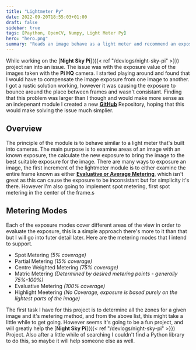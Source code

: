 ```yaml
---
title: "Lightmeter Py"
date: 2022-09-20T18:55:03+01:00
draft: false
sidebar: true
tags: [Paython, OpenCV, Numpy, Light Meter Py]
hero: "hero.png"
summary: "Reads an image behave as a light meter and recommend an exposure."
---
```



While working on the [__Night Sky Pi__]({{< ref "/devlogs/night-sky-pi" >}}) project ran into an issue. The issue was with the exposure value of the images taken with the __Pi HQ__ camera. I started playing around and found that I would have to compensate the image exposure from one image to another. I got a rustic solution working, however it was causing the exposure to bounce around the place between frames and wasn't consistant. Finding that this problem was larger than I though and would make more sense as an indepenant module I created a new [__GitHub__](https://github.com/joseph-mccarthy/lightmeter-py) Repository, hoping that this would make solving the issue much simplier.

## Overview

The principle of the module is to behave similar to a light meter that's built into cameras. The main purpose is to examine areas of an image with an known exposure, the calculate the new exposure to bring the image to the best suitable exposure for the image. There are many ways to exposure an image, the first increment of the lightmeter module is to either examine the entire frame known as either [__Evaluative or Average Metering__](https://en.wikipedia.org/wiki/Metering_mode#Average_metering), which isn't great as this can cause the exposure to be inconsistant but for simplicity it's there. However I'm also going to implement spot metering, first spot metering in the center of the frame.s

## Metering Modes

Each of the exposure modes cover different areas of the view in order to evaluate the exposure, this is a simple approach there's more to it than that but I will go into futer detail later. Here are the metering modes that I intend to support.

* Spot Metering *(5% coverage)*
* Partial Metering *(15% coverage)*
* Centre Weighted Metering *(75% coverage)*
* Matric Metering *(Determined by desired metering points - generally 75%-100%)*
* Evaluative Metering *(100% coverage)*
* Highlight Meetering *(No Coverage, exposure is based purely on the lightest parts of the image)*

The first task I have for this project is to determine all the zones for a given image and it's metering method, and from the above list, this might take a little while to get going. However seems it's going to be a fun project, and will greatly help the [__Night Sky Pi__]({{< ref "/devlogs/night-sky-pi" >}}) Project. Also after a little while of searching I couldn't find a Python library to do this, so maybe it will help someone else as well.
